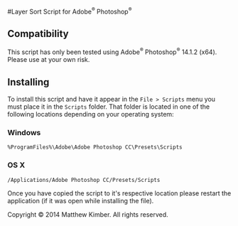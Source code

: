 #Layer Sort Script for Adobe<sup>&reg;</sup> Photoshop<sup>&reg;</sup>

## Compatibility

This script has only been tested using Adobe<sup>&reg;</sup> Photoshop<sup>&reg;</sup> 14.1.2 (x64). Please use at your own risk.

## Installing

To install this script and have it appear in the `File > Scripts` menu you must place it in the `Scripts` folder. That folder is located in one of the following locations depending on your operating system:

### Windows

`%ProgramFiles%\Adobe\Adobe Photoshop CC\Presets\Scripts`

### OS X

`/Applications/Adobe Photoshop CC/Presets/Scripts`

Once you have copied the script to it's respective location please restart the application (if it was open while installing the file).

Copyright &copy; 2014 Matthew Kimber. All rights reserved.